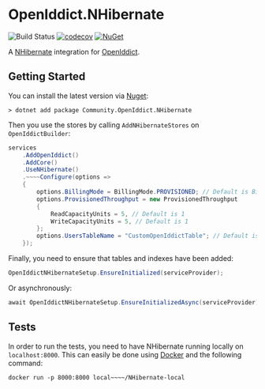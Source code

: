# OpenIddict.NHibernate

![Build Status](https://github.com/vruss/OpenIddict.NHibernate/actions/workflows/ci-cd.yml/badge.svg) [![codecov](https://codecov.io/gh/vruss/OpenIddict.NHibernate/branch/main/graph/badge.svg?token=TODO)](https://codecov.io/gh/vruss/OpenIddict.NHibernate) [![NuGet](https://img.shields.io/nuget/v/Community.OpenIddict.NHibernate)](https://www.nuget.org/packages/Community.OpenIddict.NHibernate)

A [NHibernate](https://nhibernate.info/) integration for [OpenIddict](https://github.com/openiddict/openiddict-core).

## Getting Started

You can install the latest version via [Nuget](https://www.nuget.org/packages/Community.OpenIddict.NHibernate):

```
> dotnet add package Community.OpenIddict.NHibernate
```

Then you use the stores by calling `AddNHibernateStores` on `OpenIddictBuilder`:

```c#
services
    .AddOpenIddict()
    .AddCore()
    .UseNHibernate()
    .~~~~Configure(options =>
    {
        options.BillingMode = BillingMode.PROVISIONED; // Default is BillingMode.PAY_PER_REQUEST
        options.ProvisionedThroughput = new ProvisionedThroughput
        {
            ReadCapacityUnits = 5, // Default is 1
            WriteCapacityUnits = 5, // Default is 1
        };
        options.UsersTableName = "CustomOpenIddictTable"; // Default is openiddict
    });
```

Finally, you need to ensure that tables and indexes have been added:

```c#
OpenIddictNHibernateSetup.EnsureInitialized(serviceProvider);
```

Or asynchronously:

```c#
await OpenIddictNHibernateSetup.EnsureInitializedAsync(serviceProvider);
```

## Tests

In order to run the tests, you need to have NHibernate running locally on `localhost:8000`. This can easily be done
using [Docker](https://www.docker.com/) and the following command:

```
docker run -p 8000:8000 local~~~~/NHibernate-local
```
